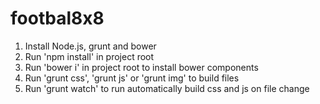 # footbal8x8

1. Install Node.js, grunt and bower
2. Run 'npm install' in project root
3. Run 'bower i' in project root to install bower components
4. Run 'grunt css', 'grunt js' or 'grunt img' to build files
5. Run 'grunt watch' to run automatically build css and js on file change